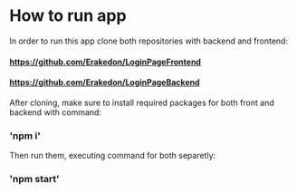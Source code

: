 # How to run app

In order to run this app clone both repositories with backend and frontend:
#### https://github.com/Erakedon/LoginPageFrontend
#### https://github.com/Erakedon/LoginPageBackend

After cloning, make sure to install required packages for both front and backend with command:
### 'npm i'

Then run them, executing command for both separetly:
### 'npm start'